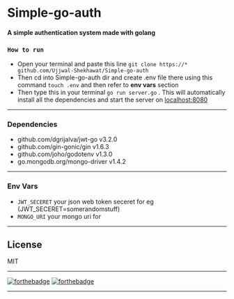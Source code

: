 # Simple-go-auth

#### A simple authentication system made with golang

### `How to run`

- Open your terminal and paste this line `git clone https://* github.com/Ujjwal-Shekhawat/Simple-go-auth`
- Then cd into Simple-go-auth dir and create .env file there using this command `touch .env` and then refer to **env vars** section
- Then type this in your terminal `go run server.go` . This will automatically install all the dependencies and start the server on [localhost:8080](localhost:8080)

---

### Dependencies

- github.com/dgrijalva/jwt-go v3.2.0
- github.com/gin-gonic/gin v1.6.3
- github.com/joho/godotenv v1.3.0
- go.mongodb.org/mongo-driver v1.4.2

---

### Env Vars

- `JWT_SECERET` your json web token seceret for eg (JWT_SECERET=somerandomstuff)
- `MONGO_URI` your mongo uri for

---

## License

MIT

---

[![forthebadge](https://forthebadge.com/images/badges/built-with-love.svg)](https://forthebadge.com) [![forthebadge](https://forthebadge.com/images/badges/made-with-go.svg)](https://forthebadge.com)

---
